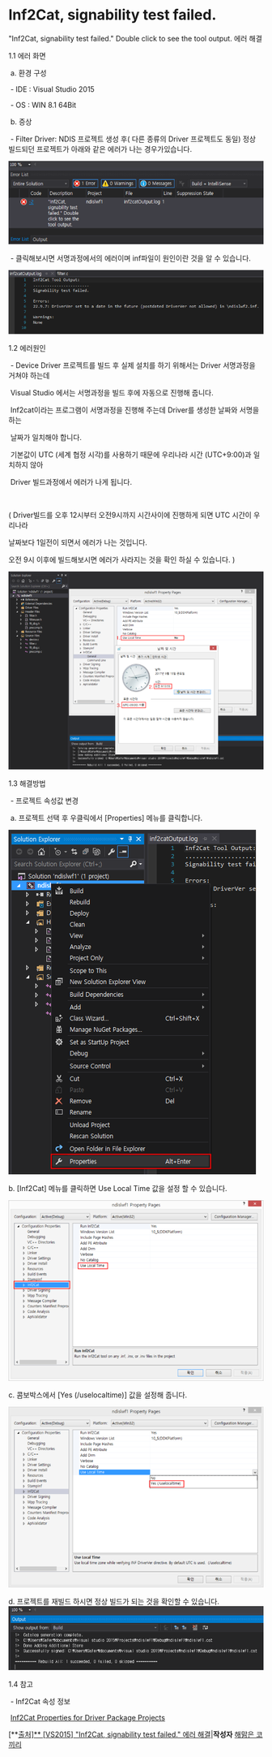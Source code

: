 # Inf2Cat, signability test failed.

"Inf2Cat, signability test failed." Double click to see the tool output. 에러 해결

  1.1 에러 화면 

​    a. 환경 구성

​      \- IDE : Visual Studio 2015

​      \- OS : WIN 8.1 64Bit

​    b. 증상

​      \- Filter Driver: NDIS 프로젝트 생성 후( 다른 종류의 Driver 프로젝트도 동일) 정상 빌드되던 프로젝트가 아래와 같은 에러가 나는 경우가있습니다.

![](.\images\2017-09-15_08;11;42.png)


​    \- 클릭해보시면 서명과정에서의 에러이며 inf파일이 원인이란 것을 알 수 있습니다.

![](.\images\2017-09-15_08;10;21.png)

1.2 에러원인 

​    \- Device Driver 프로젝트를 빌드 후 실제 설치를 하기 위해서는 Driver 서명과정을 거쳐야 하는데 

​      Visual Studio 에서는 서명과정을 빌드 후에 자동으로 진행해 줍니다.

​      Inf2cat이라는 프로그램이 서명과정을 진행해 주는데 Driver를 생성한 날짜와 서명을 하는 

​      날짜가 일치해야 합니다.

​      기본값이 UTC (세계 협정 시각)를 사용하기 때문에 우리나라 시간 (UTC+9:00)과 일치하지 않아 

​      Driver 빌드과정에서 에러가 나게 됩니다.

​     

 ( Driver빌드를 오후 12시부터 오전9시까지 시간사이에 진행하게 되면 UTC 시간이   우리나라 

날짜보다 1일전이 되면서 에러가 나는 것입니다.     

오전 9시 이후에 빌드해보시면 에러가 사라지는 것을 확인 하실 수 있습니다. )
  

![](.\images\2017-09-15_09;14;01.png)

1.3 해결방법

​      \- 프로젝트 속성값 변경

​        a.  프로젝트 선택 후 우클릭에서 [Properties] 메뉴를 클릭합니다.

![](.\images\2017-09-15_08;16;37.png)



b. [Inf2Cat] 메뉴를 클릭하면 Use Local Time 값을 설정 할 수 있습니다.

![](.\images\2017-09-15_08;18;14.png)

c. 콤보박스에서 [Yes (/uselocaltime)] 값을 설정해 줍니다.

![](.\images\2017-09-15_08;19;32.png)

 d. 프로젝트를 재빌드 하시면 정상 빌드가 되는 것을 확인할 수 있습니다.
 ![](.\images\2017-09-15_08;20;39.png) 

1.4 참고

​      \- Inf2Cat 속성 정보

​     [Inf2Cat Properties for Driver Package Projects](https://docs.microsoft.com/en-us/windows-hardware/drivers/develop/inf2cat-properties-for-driver-package-projects)



[**[출처\]** ](http://blog.naver.com/PostView.nhn?blogId=wsi5555&logNo=221102558017&categoryNo=34&parentCategoryNo=0&viewDate=&currentPage=1&postListTopCurrentPage=1&from=search#)[[VS2015\] "Inf2Cat, signability test failed." 에러 해결](http://blog.naver.com/wsi5555/221102558017)|**작성자** [해맑은 코끼리](http://blog.naver.com/wsi5555)